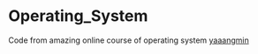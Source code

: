 # Operating_System

Code from amazing online course of operating system [yaaangmin](https://space.bilibili.com/4564101?spm_id_from=333.337.0.0)
